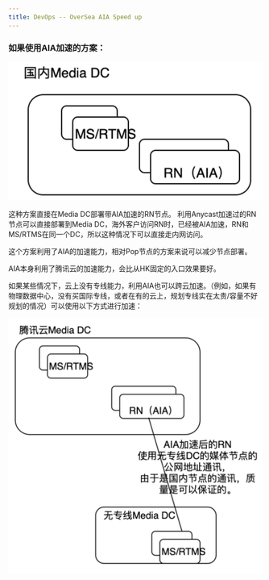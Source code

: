 ```yaml
---
title: DevOps -- OverSea AIA Speed up
---
```




### 如果使用AIA加速的方案：

![image-20200520224843194](https://raw.githubusercontent.com/LipingMao/LipingMao.github.io/master/_posts/picture/image-20200520224843194.png)

这种方案直接在Media DC部署带AIA加速的RN节点。 利用Anycast加速过的RN节点可以直接部署到Media DC，海外客户访问RN时，已经被AIA加速，RN和MS/RTMS在同一个DC，所以这种情况下可以直接走内网访问。



这个方案利用了AIA的加速能力，相对Pop节点的方案来说可以减少节点部署。

AIA本身利用了腾讯云的加速能力，会比从HK固定的入口效果要好。



如果某些情况下，云上没有专线能力，利用AIA也可以跨云加速。（例如，如果有物理数据中心，没有买国际专线，或者在有的云上，规划专线实在太贵/容量不好规划的情况）可以使用以下方式进行加速：



![image-20200520224923368](https://raw.githubusercontent.com/LipingMao/LipingMao.github.io/master/_posts/picture/image-20200520224923368.png)

